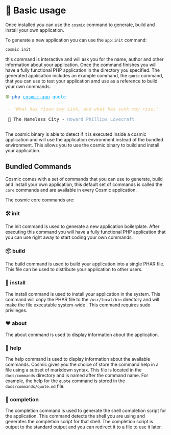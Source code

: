 # 🧰 Basic usage

Once installed you can use the `cosmic` command to generate, build and install your own application.

To generate a new application you can use the `app:init` command:

```bash
cosmic init
```
this command is interactive and will ask you for the name, author and other information about your application. Once the command finishes you will have a fully functional PHP application in the directory you specified.
The generated application includes an example command, the `quote` command,  that you can use to test your application amd use as a reference to build your own commands.

<pre><font color="#A3BE8C"><b>👽</b></font> <font color="#005FD7">php</font> <font color="#00AFFF"><u style="text-decoration-style:single">cosmic-app</u></font> <font color="#00AFFF">quote</font>

 <font color="#EBCB8B"><i>- &quot;What has risen may sink, and what has sunk may rise.&quot;</i></font>

 🐙 The Nameless City - <font color="#81A1C1">Howard Phillips Lovecraft</font> 

</pre>

The cosmic binary is able to detect if it is executed inside a cosmic application and will use the application environment instead of the bundled environment. This allows you to use the cosmic binary to build and install your application.

## Bundled Commands

Cosmic comes with a set of commands that you can use to generate, build and install your own application, this default set of commands is called the `core` commands and are available in every Cosmic application.

The cosmic core commands are:

### 🛠️ init
The init command is used to generate a new application boilerplate. After executing this command you will have a fully functional PHP application that you can use right away to start coding your own commands.

### 📦 build
The build command is used to build your application into a single PHAR file. This file can be used to distribute your application to other users.

### 🚚 install
The install command is used to install your application in the system. This command will copy the PHAR file to the `/usr/local/bin` directory and will make the file executable system-wide . This command requires sudo privileges.

### ❤️ about
The about command is used to display information about the application.

### 🔮 help
The help command is used to display information about the available commands. Cosmic gives you the choice of store the command help in a file using a subset of markdown syntax. This file is located in the `docs/commands` directory and is named after the command name. For example, the help for the `quote` command is stored in the `docs/commands/quote.md` file.

### 🐚 completion
The completion command is used to generate the shell completion script for the application. This command detects the shell you are using and generates the completion script for that shell. The completion script is output to the standard output and you can redirect it to a file to use it later.

